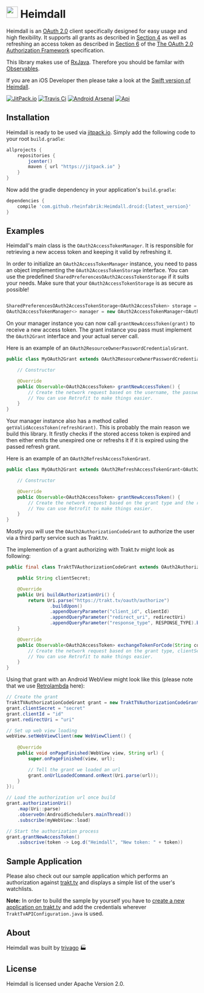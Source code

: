 # <img src="https://cloud.githubusercontent.com/assets/460060/8159821/b8bfeb32-136a-11e5-83ed-83b7fe01df3a.jpg" width="30" height="30"> Heimdall

Heimdall is an [OAuth 2.0](https://tools.ietf.org/html/rfc6749) client specifically designed for easy usage and high flexibility. It supports all grants as described in [Section 4](https://tools.ietf.org/html/rfc6749#section-4) as well as refreshing an access token as described in [Section 6](https://tools.ietf.org/html/rfc6749#section-6) of the [The OAuth 2.0 Authorization Framework](https://tools.ietf.org/html/rfc6749) specification.

This library makes use of [RxJava](https://github.com/ReactiveX/RxJava). Therefore you should be familar with [Observables](https://github.com/ReactiveX/RxJava/wiki/Observable).

If you are an iOS Developer then please take a look at the [Swift version of Heimdall](https://github.com/trivago/Heimdallr.swift).

[![JitPack.io](http://img.shields.io/github/release/trivago/Heimdall.droid.svg?label=Heimdall)](https://jitpack.io/#rheinfabrik/Heimdall.droid)
[![Travis Ci](https://travis-ci.org/rheinfabrik/Heimdall.droid.svg?branch=master)](https://travis-ci.org/rheinfabrik/Heimdall.droid)
[![Android Arsenal](https://img.shields.io/badge/Android%20Arsenal-Heimdall.droid-brightgreen.svg?style=flat)](http://android-arsenal.com/details/1/2016)
[![Api](https://img.shields.io/badge/API-9%2B-brightgreen.svg?style=flat)](https://android-arsenal.com/api?level=9)

## Installation

Heimdall is ready to be used via [jitpack.io](https://jitpack.io/#rheinfabrik/Heimdall.droid).
Simply add the following code to your root `build.gradle`:

```groovy
allprojects {
    repositories {
        jcenter()
        maven { url "https://jitpack.io" }
    }
}
```

Now add the gradle dependency in your application's `build.gradle`:

```groovy
dependencies {
    compile 'com.github.rheinfabrik:Heimdall.droid:{latest_version}'
}
```

## Examples

Heimdall's main class is the `OAuth2AccessTokenManager`. It is responsible for retrieving a new access token and keeping it valid by refreshing it.

In order to initialize an `OAuth2AccessTokenManager` instance, you need to pass an object implementing the `OAuth2AccessTokenStorage` interface. You can use the predefined `SharedPreferencesOAuth2AccessTokenStorage` if it suits your needs. Make sure that your `OAuth2AccessTokenStorage` is as secure as possible!

```java 

SharedPreferencesOAuth2AccessTokenStorage<OAuth2AccessToken> storage = new SharedPreferencesOAuth2AccessTokenStorage<>(mySharedPreferences, OAuth2AccessToken.class);
OAuth2AccessTokenManager<> manager = new OAuth2AccessTokenManager<OAuth2AccessToken>(storage);

```

On your manager instance you can now call `grantNewAccessToken(grant)` to receive a new access token. The grant instance you pass must implement the `OAuth2Grant` interface and your actual server call. 

Here is an example of an `OAuth2ResourceOwnerPasswordCredentialsGrant`.

```java 
public class MyOAuth2Grant extends OAuth2ResourceOwnerPasswordCredentialsGrant<OAuth2AccessToken> {

    // Constructor

    @Override
    public Observable<OAuth2AccessToken> grantNewAccessToken() {
        // Create the network request based on the username, the password and the grant type.
        // You can use Retrofit to make things easier.
    }
}
```

Your manager instance also has a method called `getValidAccessToken(refreshGrant)`. This is probably the main reason we build this library. It firstly checks if the stored access token is expired and then either emits the unexpired one or refreshs it if it is expired using the passed refresh grant. 

Here is an example of an `OAuth2RefreshAccessTokenGrant`.

```java
public class MyOAuth2Grant extends OAuth2RefreshAccessTokenGrant<OAuth2AccessToken> {

    // Constructor

    @Override
    public Observable<OAuth2AccessToken> grantNewAccessToken() {
        // Create the network request based on the grant type and the refresh token.
        // You can use Retrofit to make things easier.
    }
}
```

Mostly you will use the `OAuth2AuthorizationCodeGrant` to authorize the user via a third party service such as Trakt.tv.

The implemention of a grant authorizing with Trakt.tv might look as following:

```java
public final class TraktTVAuthorizationCodeGrant extends OAuth2AuthorizationCodeGrant<OAuth2AccessToken> {

    public String clientSecret;

    @Override
    public Uri buildAuthorizationUri() {
        return Uri.parse("https://trakt.tv/oauth/authorize")
                .buildUpon()
                .appendQueryParameter("client_id", clientId)
                .appendQueryParameter("redirect_uri", redirectUri)
                .appendQueryParameter("response_type", RESPONSE_TYPE).build();
    }

    @Override
    public Observable<OAuth2AccessToken> exchangeTokenForCode(String code) {
        // Create the network request based on the grant type, clientSecret and the retrieved code.
        // You can use Retrofit to make things easier.
    }
}
```

Using that grant with an Android WebView might look like this (please note that we use [Retrolambda](https://github.com/evant/gradle-retrolambda) here):

```java
// Create the grant
TraktTVAuthorizationCodeGrant grant = new TraktTVAuthorizationCodeGrant();
grant.clientSecret = "secret"
grant.clientId = "id"
grant.redirectUri = "uri"

// Set up web view loading
webView.setWebViewClient(new WebViewClient() {
 	
 	@Override
    public void onPageFinished(WebView view, String url) {
    	super.onPageFinished(view, url);

		// Tell the grant we loaded an url
        grant.onUrlLoadedCommand.onNext(Uri.parse(url));
    }
});

// Load the authorization url once build
grant.authorizationUri()
    .map(Uri::parse)
	.observeOn(AndroidSchedulers.mainThread())
	.subscribe(myWebView::load)

// Start the authorization process
grant.grantNewAccessToken()
	.subscrive(token -> Log.d("Heimdall", "New token: " + token))

```

## Sample Application

Please also check out our sample application which performs an authorization against [trakt.tv](https://trakt.tv/) and displays a simple list of the user's watchlists.

**Note:** In order to build the sample by yourself you have to [create a new application on trakt.tv](https://trakt.tv/oauth/applications/new) and add the credentials wherever `TraktTvAPIConfiguration.java` is used.


## About

Heimdall was built by [trivago](http://www.trivago.com) :factory:

## License

Heimdall is licensed under Apache Version 2.0.
